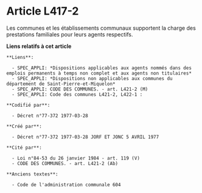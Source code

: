 # Article L417-2

Les communes et les établissements communaux supportent la charge des prestations familiales pour leurs agents respectifs.

**Liens relatifs à cet article**

	**Liens**:

	  - SPEC_APPLI: *Dispositions applicables aux agents nommés dans des emplois permanents à temps non complet et aux agents non titulaires*
	  - SPEC_APPLI: *Dispositions non applicables aux communes du département de Saint-Pierre-et-Miquelon*
	  - SPEC_APPLI: CODE DES COMMUNES. - art. L421-2 (M)
	  - SPEC_APPLI: Code des communes L421-2, L422-1 :

	**Codifié par**:

	  - Décret n°77-372 1977-03-28

	**Créé par**:

	  - Décret n°77-372 1977-03-28 JORF ET JONC 5 AVRIL 1977

	**Cité par**:

	  - Loi n°84-53 du 26 janvier 1984 - art. 119 (V)
	  - CODE DES COMMUNES. - art. L421-2 (Ab)

	**Anciens textes**:

	  - Code de l'administration communale 604
